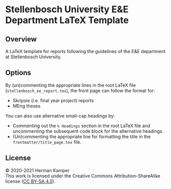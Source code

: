 Stellenbosch University E&E Department LaTeX Template
=====================================================

Overview
--------
A LaTeX template for reports following the guidelines of the E&E department at
Stellenbosch University.


Options
-------
By (un)commenting the appropriate lines in the root LaTeX file
(`stellenbosch_ee_report.tex`), the front page can follow the format for:

- Skripsie (i.e. final year project) reports
- MEng theses

You can also use alternative small-cap headings by:

- Commenting out the `% Headings` section in the root LaTeX file and
  uncommenting the subsequent code block for the alternative headings.
- (Un)commenting the appropriate line for formatting the title in the
  `frontmatter/title_page.tex` file.


License
-------
&copy; 2020-2021 Herman Kamper  
This work is licensed under the Creative Commons Attribution-ShareAlike
license ([CC BY-SA 4.0](http://creativecommons.org/licenses/by-sa/4.0/)).
